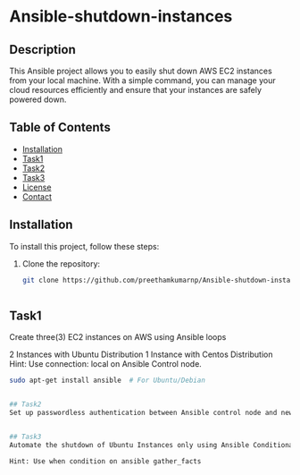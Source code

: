 # Ansible-shutdown-instances
## Description
This Ansible project allows you to easily shut down AWS EC2 instances from your local machine. With a simple command, you can manage your cloud resources efficiently and ensure that your instances are safely powered down.

## Table of Contents
- [Installation](#installation)
- [Task1](#task1)
- [Task2](#task2)
- [Task3](#task3)
- [License](#license)
- [Contact](#contact)

## Installation
To install this project, follow these steps:

1. Clone the repository:
   ```bash
   git clone https://github.com/preethamkumarnp/Ansible-shutdown-instance.git



## Task1
Create three(3) EC2 instances on AWS using Ansible loops

2 Instances with Ubuntu Distribution
1 Instance with Centos Distribution
Hint: Use connection: local on Ansible Control node.
```bash
sudo apt-get install ansible  # For Ubuntu/Debian


## Task2
Set up passwordless authentication between Ansible control node and newly created instances.


## Task3
Automate the shutdown of Ubuntu Instances only using Ansible Conditionals

Hint: Use when condition on ansible gather_facts
